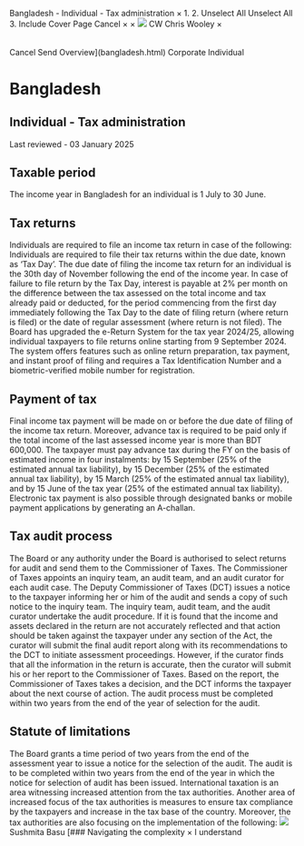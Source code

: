 Bangladesh - Individual - Tax administration
×
1.
2.
Unselect All
Unselect All
3.
Include Cover Page
Cancel
×
×
![](-/media/world-wide-tax-summaries/attachments/global---chris-wooley.ashx%3Frev=ac5e5f3223b34096b1afc2a6009c7320&revision=ac5e5f32-23b3-4096-b1af-c2a6009c7320&hash=859B7ADC84DC2CBEC9760E9E6EE7DE6D0A8BFCDF)
CW
Chris Wooley
×
######
Cancel
Send
Overview](bangladesh.html)
Corporate
Individual
# Bangladesh
## Individual - Tax administration
Last reviewed - 03 January 2025
## Taxable period
The income year in Bangladesh for an individual is 1 July to 30 June.
## Tax returns
Individuals are required to file an income tax return in case of the following:
Individuals are required to file their tax returns within the due date, known as ‘Tax Day’. The due date of filing the income tax return for an individual is the 30th day of November following the end of the income year. In case of failure to file return by the Tax Day, interest is payable at 2% per month on the difference between the tax assessed on the total income and tax already paid or deducted, for the period commencing from the first day immediately following the Tax Day to the date of filing return (where return is filed) or the date of regular assessment (where return is not filed).
The Board has upgraded the e-Return System for the tax year 2024/25, allowing individual taxpayers to file returns online starting from 9 September 2024. The system offers features such as online return preparation, tax payment, and instant proof of filing and requires a Tax Identification Number and a biometric-verified mobile number for registration.
## Payment of tax
Final income tax payment will be made on or before the due date of filing of the income tax return.
Moreover, advance tax is required to be paid only if the total income of the last assessed income year is more than BDT 600,000. The taxpayer must pay advance tax during the FY on the basis of estimated income in four instalments: by 15 September (25% of the estimated annual tax liability), by 15 December (25% of the estimated annual tax liability), by 15 March (25% of the estimated annual tax liability), and by 15 June of the tax year (25% of the estimated annual tax liability).
Electronic tax payment is also possible through designated banks or mobile payment applications by generating an A-challan.
## Tax audit process
The Board or any authority under the Board is authorised to select returns for audit and send them to the Commissioner of Taxes. The Commissioner of Taxes appoints an inquiry team, an audit team, and an audit curator for each audit case. The Deputy Commissioner of Taxes (DCT) issues a notice to the taxpayer informing her or him of the audit and sends a copy of such notice to the inquiry team. The inquiry team, audit team, and the audit curator undertake the audit procedure. If it is found that the income and assets declared in the return are not accurately reflected and that action should be taken against the taxpayer under any section of the Act, the curator will submit the final audit report along with its recommendations to the DCT to initiate assessment proceedings. However, if the curator finds that all the information in the return is accurate, then the curator will submit his or her report to the Commissioner of Taxes. Based on the report, the Commissioner of Taxes takes a decision, and the DCT informs the taxpayer about the next course of action. The audit process must be completed within two years from the end of the year of selection for the audit.
## Statute of limitations
The Board grants a time period of two years from the end of the assessment year to issue a notice for the selection of the audit. The audit is to be completed within two years from the end of the year in which the notice for selection of audit has been issued.
International taxation is an area witnessing increased attention from the tax authorities. Another area of increased focus of the tax authorities is measures to ensure tax compliance by the taxpayers and increase in the tax base of the country.
Moreover, the tax authorities are also focusing on the implementation of the following:
![](-/media/world-wide-tax-summaries/bangladeshsushmita-basubangladesh--sushmita-basujpg20250113114214915.ashx%3Frev=de922f0a89ef4d1298e694d51cdefed9&revision=de922f0a-89ef-4d12-98e6-94d51cdefed9&hash=262C39843AED138AABF1E53E9460F30F4A2C8A92)
Sushmita Basu
[### Navigating the complexity
×
I understand